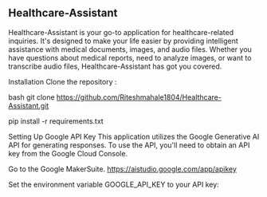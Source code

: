 ## Healthcare-Assistant
Healthcare-Assistant is your go-to application for healthcare-related inquiries. It's designed to make your life easier by providing intelligent assistance with medical documents, images, and audio files. Whether you have questions about medical reports, need to analyze images, or want to transcribe audio files, Healthcare-Assistant has got you covered.


Installation
Clone the repository :

bash git clone https://github.com/Riteshmahale1804/Healthcare-Assistant.git

pip install -r requirements.txt

Setting Up Google API Key
This application utilizes the Google Generative AI API for generating responses. To use the API, you'll need to obtain an API key from the Google Cloud Console.

Go to the Google MakerSuite.
https://aistudio.google.com/app/apikey

Set the environment variable GOOGLE_API_KEY to your API key:
